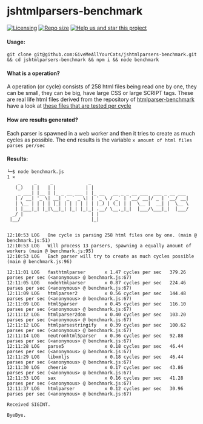 # jshtmlparsers-benchmark

[![Licensing](https://img.shields.io/github/license/givemeallyourcats/jshtmlparsers-benchmark.svg)](https://raw.githubusercontent.com/givemeallyourcats/jshtmlparsers-benchmark/master/LICENSE)
[![Repo size](https://img.shields.io/github/repo-size/givemeallyourcats/jshtmlparsers-benchmark.svg)](https://github.com/givemeallyourcats/jshtmlparsers-benchmark)
[![Help us and star this project](https://img.shields.io/github/stars/givemeallyourcats/jshtmlparsers-benchmark.svg?style=social)](https://github.com/givemeallyourcats/jshtmlparsers-benchmark)

#### Usage:

`git clone git@github.com:GiveMeAllYourCats/jshtmlparsers-benchmark.git && cd jshtmlparsers-benchmark && npm i && node benchmark`

#### What is a operation?

A operation (or cycle) consists of 258 html files being read one by one, they can be small, they can be big, have large CSS or large SCRIPT tags. These are real life html files derived from the repository of [htmlparser-benchmark](https://github.com/AndreasMadsen/htmlparser-benchmark) have a look at [these files that are tested per cycle](https://github.com/GiveMeAllYourCats/jshtmlparsers-benchmark/tree/master/html)

#### How are results generated?

Each parser is spawned in a web worker and then it tries to create as much cycles as possible. The end results is the variable `x amount of html files parses per/sec`

#### Results:

```
└─$ node benchmark.js                                                                                                            1 ⨯
    _     _     _             _                                    
   (_)   | |   | |           | |                                   
    _ ___| |__ | |_ _ __ ___ | |_ __   __ _ _ __ ___  ___ _ __ ___ 
   | / __| '_ \| __| '_ ` _ \| | '_ \ / _` | '__/ __|/ _ | '__/ __|
   | \__ | | | | |_| | | | | | | |_) | (_| | |  \__ |  __| |  \__ \
   | |___|_| |_|\__|_| |_| |_|_| .__/ \__,_|_|  |___/\___|_|  |___/
  _/ |                         | |                                 
 |__/                          |_|                                 


12:10:53 LOG   One cycle is parsing 258 html files one by one. (main @ benchmark.js:51)
12:10:53 LOG   Will process 13 parsers, spawning a equally amount of workers (main @ benchmark.js:95)
12:10:53 LOG   Each parser will try to create as much cycles possible (main @ benchmark.js:96)
               
12:11:01 LOG   fasthtmlparser       x 1.47 cycles per sec   379.26 parses per sec (<anonymous> @ benchmark.js:67)
12:11:05 LOG   nodehtmlparser       x 0.87 cycles per sec   224.46 parses per sec (<anonymous> @ benchmark.js:67)
12:11:09 LOG   htmlparser2          x 0.56 cycles per sec   144.48 parses per sec (<anonymous> @ benchmark.js:67)
12:11:09 LOG   html5parser          x 0.45 cycles per sec   116.10 parses per sec (<anonymous> @ benchmark.js:67)
12:11:12 LOG   htmlparser2dom       x 0.40 cycles per sec   103.20 parses per sec (<anonymous> @ benchmark.js:67)
12:11:12 LOG   htmlparsestringify   x 0.39 cycles per sec   100.62 parses per sec (<anonymous> @ benchmark.js:67)
12:11:14 LOG   neutronhtml5parser   x 0.36 cycles per sec   92.88  parses per sec (<anonymous> @ benchmark.js:67)
12:11:28 LOG   parse5               x 0.18 cycles per sec   46.44  parses per sec (<anonymous> @ benchmark.js:67)
12:11:29 LOG   libxmljs             x 0.18 cycles per sec   46.44  parses per sec (<anonymous> @ benchmark.js:67)
12:11:30 LOG   cheerio              x 0.17 cycles per sec   43.86  parses per sec (<anonymous> @ benchmark.js:67)
12:11:33 LOG   sax                  x 0.16 cycles per sec   41.28  parses per sec (<anonymous> @ benchmark.js:67)
12:11:37 LOG   htmlparser           x 0.12 cycles per sec   30.96  parses per sec (<anonymous> @ benchmark.js:67)

Received SIGINT. 

ByeBye.
```
